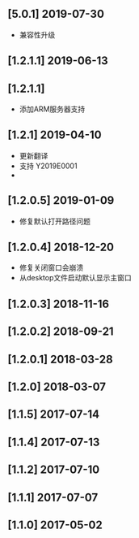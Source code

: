 ## [5.0.1] 2019-07-30

*  兼容性升级

## [1.2.1.1] 2019-06-13


## [1.2.1.1]

*  添加ARM服务器支持

## [1.2.1] 2019-04-10

*  更新翻译
*  支持 Y2019E0001
*  

## [1.2.0.5] 2019-01-09

*  修复默认打开路径问题

## [1.2.0.4] 2018-12-20

*  修复关闭窗口会崩溃
*  从desktop文件启动默认显示主窗口

## [1.2.0.3] 2018-11-16


## [1.2.0.2] 2018-09-21


## [1.2.0.1] 2018-03-28


## [1.2.0] 2018-03-07


## [1.1.5] 2017-07-14


## [1.1.4] 2017-07-13


## [1.1.2] 2017-07-10


## [1.1.1] 2017-07-07


## [1.1.0] 2017-05-02


